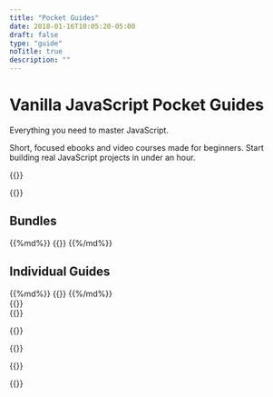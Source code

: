 ```yaml
---
title: "Pocket Guides"
date: 2018-01-16T10:05:20-05:00
draft: false
type: "guide"
noTitle: true
description: ""
---
```


<h1 class="no-padding-top no-margin-bottom h5">Vanilla JavaScript Pocket Guides</h1>
<p class="text-xlarge margin-bottom-small">Everything you need to master JavaScript.</p>

<span class="text-large">Short, focused ebooks and video courses made for beginners. Start building real JavaScript projects in under an hour.</span>

{{<cta for="guides-all">}}

<div class="padding-bottom">
	{{<guide-used-by>}}
</div>

## Bundles

<div class="list-spaced">
{{%md%}}
{{<product-list package="bundles">}}
{{%/md%}}
</div>

## Individual Guides

<div class="list-spaced">
{{%md%}}
{{<product-list package="complete">}}
{{%/md%}}
</div>

<div class="padding-top-large padding-bottom">{{<testimonial for="patriciaParker" photo="true">}}</div>

<div class="padding-bottom-large">{{<testimonial for="chrisBaughman" photo="true">}}</div>

{{<guide-skills>}}

{{<guide-money-back>}}

{{<guide-about-me>}}

{{<not-ready-yet>}}